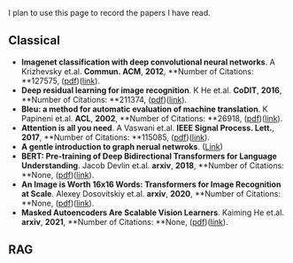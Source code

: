 I plan to use this page to record the papers I have read.

## Classical

 - **Imagenet classification with deep convolutional neural networks**. A Krizhevsky et.al. **Commun. ACM**, **2012**, **Number of Citations: **127575, ([pdf](.\Papers\Imagenet_classification_with_deep_convolutional_neural_networks.pdf))([link](https://proceedings.neurips.cc/paper/2012/hash/c399862d3b9d6b76c8436e924a68c45b-Abstract.html)).
 - **Deep residual learning for image recognition**. K He et.al. **CoDIT**, **2016**, **Number of Citations: **211374, ([pdf](.\Papers\Deep_residual_learning_for_image_recognition.pdf))([link](http://openaccess.thecvf.com/content_cvpr_2016/html/He_Deep_Residual_Learning_CVPR_2016_paper.html)).
 - **Bleu: a method for automatic evaluation of machine translation**. K Papineni et.al. **ACL**, **2002**, **Number of Citations: **26918, ([pdf](.\Papers\Bleu_a_method_for_automatic_evaluation_of_machine_translation.pdf))([link](https://aclanthology.org/P02-1040.pdf)).
 - **Attention is all you need**. A Vaswani et.al. **IEEE Signal Process. Lett.**, **2017**, **Number of Citations: **115085, ([pdf](.\Papers\Attention_is_all_you_need.pdf))([link](https://proceedings.neurips.cc/paper/7181-attention-is-all)).
 - **A gentle introduction to graph nerual netwroks**. ([Link](https://distill.pub/2021/gnn-intro/))
 - **BERT: Pre-training of Deep Bidirectional Transformers for Language
  Understanding**. Jacob Devlin et.al. **arxiv**, **2018**, **Number of Citations: **None, ([pdf](.\Papers\BERT_Pre-training_of_Deep_Bidirectional_Transformers_for_Language_Understanding.pdf))([link](http://arxiv.org/abs/1810.04805v2)).
 - **An Image is Worth 16x16 Words: Transformers for Image Recognition at
  Scale**. Alexey Dosovitskiy et.al. **arxiv**, **2020**, **Number of Citations: **None, ([pdf](.\Papers\An_Image_is_Worth_16x16_Words_Transformers_for_Image_Recognition_at_Scale.pdf))([link](http://arxiv.org/abs/2010.11929v2)).
 - **Masked Autoencoders Are Scalable Vision Learners**. Kaiming He et.al. **arxiv**, **2021**, **Number of Citations: **None, ([pdf](.\Papers\Masked_Autoencoders_Are_Scalable_Vision_Learners.pdf))([link](http://arxiv.org/abs/2111.06377v3)).




## RAG